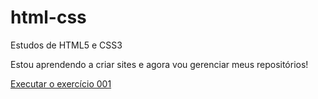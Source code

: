 # html-css
 Estudos de HTML5  e CSS3

Estou aprendendo a criar sites e agora vou gerenciar meus repositórios!

<a href="https://layras.github.io/html-css/exercicios/ex001/index.html">Executar o exercício 001</a>
